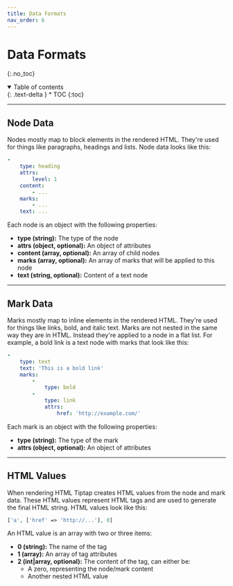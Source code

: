 ```yaml
---
title: Data Formats
nav_order: 6
---
```


# Data Formats
{:.no_toc}

<details open markdown="block">
  <summary>
      Table of contents
  </summary>
  {: .text-delta }
* TOC
{:toc}
</details>

---

## Node Data

Nodes mostly map to block elements in the rendered HTML. They're used for things like paragraphs, headings and lists. Node data looks like this:

```yaml
-
    type: heading
    attrs:
        level: 1
    content:
        - ...
    marks:
        - ...
    text: ...
```

Each node is an object with the following properties:

* **type (string):** The type of the node
* **attrs (object, optional):** An object of attributes
* **content (array, optional):** An array of child nodes
* **marks (array, optional):** An array of marks that will be applied to this node
* **text (string, optional):** Content of a text node

---

## Mark Data

Marks mostly map to inline elements in the rendered HTML. They're used for things like links, bold, and italic text. Marks are not nested in the same way they are in HTML. Instead they're applied to a node in a flat list. For example, a bold link is a text node with marks that look like this:

```yaml
-
    type: text
    text: 'This is a bold link'
    marks:
        -
            type: bold
        -
            type: link
            attrs:
                href: 'http://example.com/'
```

Each mark is an object with the following properties:

* **type (string):** The type of the mark
* **attrs (object, optional):** An object of attributes

---

## HTML Values

When rendering HTML Tiptap creates HTML values from the node and mark data. These HTML values represent HTML tags and are used to generate the final HTML string. HTML values look like this:

```php
['a', ['href' => 'http://...'], 0]
```

An HTML value is an array with two or three items:

* **0 (string):** The name of the tag
* **1 (array):** An array of tag attributes
* **2 (int\|array, optional):** The content of the tag, can either be:
    * A zero, representing the node/mark content
    * Another nested HTML value